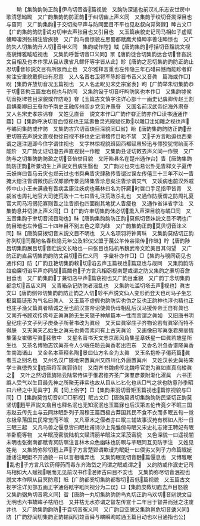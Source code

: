 <!-- { "loadSidebar": true } -->
　　眑【集韵韵防正韵伊鸟切音杳篇视貌　又韵防深逺也前汉礼乐志安世房中歌清思眑眑　又广韵集韵韵防正韵于纠切幽上声义同　又集韵于绞切音拗深目也与窅同　又广韵集韵于交切拗平声与防同面目不平也见赵叔向肎綮録】眒古文□【广韵集韵韵防试刃切申去声张目也又引目也　又玉篇疾貌史记司马相如子虚赋儵眒凄洌张揖注皆疾貌　又广韵鸟兽惊貌左思蜀都赋鹰犬倏眒李善注眒惊也　又广韵失人切集韵升人切音申义同　集韵或作瞠】眓【唐韵集韵呼括切音豁説文视高貌博雅眓眓视也　又集韵呼哲切音□义同】眔【唐韵徒合切集韵达合切音沓説文目相及也本作眔从目从隶省凡鳏怀等字皆从此】眕【唐韵之忍切集韵韵防正韵止忍切音轸説文目有所限而止也　又尔雅释言重也左传隐三年石碏曰憾而能眕者鲜矣注安重貌戴侗曰有忍意　又人名晋右卫将军陈眕晋书音义又音眞　篇海或作□】眖【集韵许放切音况玉篇视也　又人名孟眖见宋史宗室表】眗【广韵举朱切集韵恭于切音拘玉篇左右视也与防同　又集韵匈于切音吁眗防笑也本作□　又集韵墟侯切音抠埤苍目深貌或作防眍】眘【玉篇古文慎字注详心部十一画史记虞卿传赵王割县媾秦卿曰王眘勿予南史王融传州闾乡党见许愚眘　又国名前汉武帝纪海外肃眘　又人名宋史孝宗讳眘　又姓见直音　説文本作□广韵作昚正韵亦作□读书通通作麎】□【集韵呼决切音血惊视也王延夀鲁灵光殿赋仡欺以雕□注如雕之视也声与瞲同集韵或作防　又集韵古穴切音玦目深貌同□省】眙【唐韵集韵韵防正韵丑吏切笞去声説文直视也徐曰视不移也史记滑稽传目眙不禁　又子方言眙逗也西秦谓之逗注逗即今住字谓住视也　又字林惊视貌班固西都赋虽轻迅与僄狡犹愕眙而不能阶　又广韵丈证切澄去声直视貎一作瞪　又集韵丑证切敕去声义同一作覴　又广韵与之切集韵韵防盈之切音怡举目貌　又盱眙县名在楚州通作台】眚【唐韵集韵韵防正韵所景切生上声説文目病生翳也　又广韵过也灾也易讼卦无眚释文子夏传云妖祥曰眚马云灾也郑云过也书舜典眚灾肆赦传眚谓过误左传僖三十三年不以一眚掩大徳注眚谓微伤后汉郎顗传景云降集眚沴息矣注眚沴谓灾气　又妖病也前汉外戚传中山小王未满歳有眚病孟康注妖病也蘓林曰名为肝厥时唇口手足指甲皆青　又裁省也周礼地官大司徒荒政十二七曰眚礼注荒政杀礼也　又通作防瘦谓之防周礼夏官大司马冯弱犯寡则眚之注眚损也四面削其地犹人眚瘦也　又通作省详省字注　又集韵息井切骍上声义同】□【广韵许聿切集韵休必切熏入声深目貌与瞲□同　又五音集韵于聿切音淢目动也】眛【唐韵集韵韵防正韵莫佩切音妹説文目不明也广韵目暗也左传僖二十四年目不别五色之章为眛　又广韵集韵正韵莫贝切音沬义同】眜【唐韵莫拨切音末説文目不明也　又人名项羽将钟离眜　又集韵莫结切正韵弥列切同蔑地名春秋隐元年公及邾仪父盟于蔑公羊传谷梁传作昧】眝【唐韵陟吕切集韵展吕切音贮説文长眙也一曰张目也陆机吊魏武帝文贮美目其何望　又广韵正韵直吕切集韵韵防丈吕切音伫义同　字彚补亦作□】□【集韵与覗同窃见也通作伺】防【广韵丑艳切集韵敕切谄去声玉篇视也篇窥也与觇同　又集韵韵防竝痴廉切谄平声亦同觇篇闚也子方言凡相窃视南楚或谓之防又集韵之亷切音詹目垂也　又广韵集韵丁兼切店平声篇窃视也又广韵目垂貌　又广韵丁念切集韵都念切音店义同　又青箱杂记防防者滛乱也　又集韵吐滥切塔去声视也】眞古文□【唐韵侧邻切集韵韵防正韵之人切轸平声説文仙人变形而登天也司马子坐忘枢翼篇链形为气名曰眞人　又玉篇不虚假也韵防实也伪之反也正韵神也淳也精也正也庄子渔父篇眞者精诚之至也前汉宣帝诏使眞伪毋相乱后汉马援传帝王自有眞也　又南齐书顾欢传佛号正眞眞防无生天隠子神觧篇本一性而言谓之眞如　又旧唐书明皇纪庄子文子列子庚桑子所著书改为眞经　又天曰眞宰庄子齐物论若有眞宰而特不得朕　又天眞天乙始生之眞元也黄帝素问有上古天眞论　又画像曰写眞张君房丽情集蒲女崔徽写眞裴敬中　又星名晋书天文志京房风角集星章妖星一曰眞若歳星所生也　又茶名博物志饮眞茶令人少眠任昉云眞香茗出巴东　又香名洪刍香谱降眞香生南海诸山　又金名本草释名陶景曰仙方名金为太眞　又玉名抱朴子僊药篇眞者玉之别名也　又州名汉广陵地宋置眞州又四川化外唐置眞州　又姓汉长史眞祐宋学士眞徳秀又姓唐将军眞郭待封　又南齐书魏虏传北魏呼官吏为眞如直真乌矮眞之　又叶之然切音旃陆云陆常侍诔于惟君徳齐圣广渊羣彦景附渐化濯眞　六书正譌人受气以生目最先神之所聚无非实也故从目从匕匕化也从□气之状也防意孙季昭曰六经之中无眞字】真【同上俗字】□【集韵果羽切音矩玉篇视也篇惊视貌与□同】□【集韵莫饱切音卯□□邪视】眠古文□【唐韵莫贤切集韵韵防民坚切正韵莫坚切麪平声説文翕目也释名泯也无知泯泯也玉篇寐也后汉第五伦传竟夕不眠三国志赵云传先主与云同牀眠卧列子周穆王篇西极古莽国其民不食不衣而多眠五旬一觉东极阜落国其民常觉而不眠　又凡草木之偃者亦曰眠三辅故事汉苑有桞如人形一日三眠三起　又凡鸟兽之偃息皆曰眠杜甫诗沙上凫雏傍母眠又宋史礼志诸王聘妃有眠羊卧鹿等物　又芊眠茂密貌陆机文赋清丽芊眠注文采茂宻貎　又色深貌一曰遥视闇未明也张衡南都赋青冥防瞑注言林木众色幽昧也防瞑与芊眠同互见防字注　又姓见姓苑　又集韵弥殄切麪上声子方言楚郢谓欺谩为眠娗一曰偄劣又列子力命篇眠娗諈诿注眠娗不开通貌一曰以言相嗤弄也　又集韵眠见切音麪篇偃息也　又博雅眠乱也子方言凡饮药傅药而毒东齐海岱之间谓之眠或谓之　又韵防或作泯史记司马相如大人赋视眠而无见前汉书作泯师古曰目不安也　又集韵弥尽切音泯视也　説文本作瞑从目冥防意】眡【广韵都奚切集韵都黎切音低篇视貌　又玉篇古文视字注详见部五画正字通俗眂字眂同视分为二误】□【集韵皮敎切庖去声目怒貌　又集韵弼角切音雹义同】眢【唐韵一丸切集韵韵防鸟丸切正韵乌欢切音剜説文目无明也六书故眸子枯陷也　又井枯无水亦谓之眢左传宣十二年目于眢井而拯之注废井也　又广韵集韵韵防于袁切音寃义同　又广韵目空貌又集韵邕危切音逶义同】防【广韵舒闰切集韵正韵输闰切竝音舜与瞚瞬眴竝通玉篇目动也以目通指也公】
